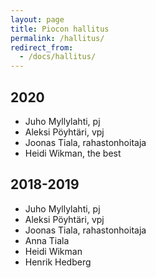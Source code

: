 ```yaml
---
layout: page
title: Piocon hallitus
permalink: /hallitus/
redirect_from:
  - /docs/hallitus/
---
```


## 2020

- Juho Myllylahti, pj
- Aleksi Pöyhtäri, vpj
- Joonas Tiala, rahastonhoitaja
- Heidi Wikman, the best

## 2018-2019

- Juho Myllylahti, pj
- Aleksi Pöyhtäri, vpj
- Joonas Tiala, rahastonhoitaja
- Anna Tiala
- Heidi Wikman
- Henrik Hedberg
